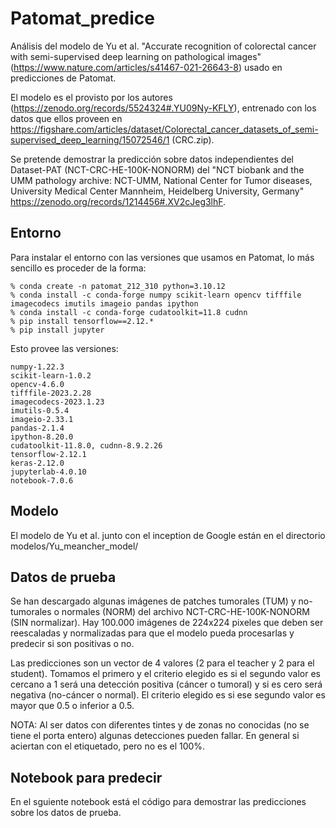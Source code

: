 # Patomat_predice
Análisis del modelo de Yu et al. "Accurate recognition of colorectal cancer with semi-supervised deep learning on pathological images"
(https://www.nature.com/articles/s41467-021-26643-8) usado en predicciones de Patomat.

El modelo es el provisto por los autores (https://zenodo.org/records/5524324#.YU09Ny-KFLY), entrenado con los datos que ellos proveen en 
https://figshare.com/articles/dataset/Colorectal_cancer_datasets_of_semi-supervised_deep_learning/15072546/1 (CRC.zip).

Se pretende demostrar la predicción sobre datos independientes del Dataset-PAT (NCT-CRC-HE-100K-NONORM) del "NCT biobank and the UMM pathology archive: NCT-UMM, National Center for Tumor diseases, University Medical Center Mannheim, Heidelberg University, Germany" https://zenodo.org/records/1214456#.XV2cJeg3lhF.

## Entorno
Para instalar el entorno con las versiones que usamos en Patomat, lo más sencillo es proceder de la forma:
```
% conda create -n patomat_212_310 python=3.10.12
% conda install -c conda-forge numpy scikit-learn opencv tifffile imagecodecs imutils imageio pandas ipython
% conda install -c conda-forge cudatoolkit=11.8 cudnn
% pip install tensorflow==2.12.*
% pip install jupyter
```
Esto provee las versiones:
```
numpy-1.22.3
scikit-learn-1.0.2
opencv-4.6.0
tifffile-2023.2.28
imagecodecs-2023.1.23
imutils-0.5.4
imageio-2.33.1
pandas-2.1.4
ipython-8.20.0
cudatoolkit-11.8.0, cudnn-8.9.2.26
tensorflow-2.12.1
keras-2.12.0 
jupyterlab-4.0.10
notebook-7.0.6 
```

## Modelo

El modelo de Yu et al. junto con el inception de Google están en el directorio modelos/Yu_meancher_model/

## Datos de prueba

Se han descargado algunas imágenes de patches tumorales (TUM) y no-tumorales o normales (NORM) del archivo NCT-CRC-HE-100K-NONORM (SIN normalizar).
Hay 100.000 imágenes de 224x224 pixeles que deben ser reescaladas y normalizadas para que el modelo pueda procesarlas y predecir si son positivas o no.

Las predicciones son un vector de 4 valores (2 para el teacher y 2 para el student). Tomamos el primero y el criterio elegido es si el segundo valor es cercano a 1 será 
una detección positiva (cáncer o tumoral) y si es cero será negativa (no-cáncer o normal). El criterio elegido es si ese segundo valor es mayor que 0.5 o inferior a 0.5.

NOTA: Al ser datos con diferentes tintes y de zonas no conocidas (no se tiene el porta entero) algunas detecciones pueden fallar. En general si aciertan con el etiquetado, pero no es el 100%.

## Notebook para predecir

En el sguiente notebook está el código para demostrar las predicciones sobre los datos de prueba.

 

